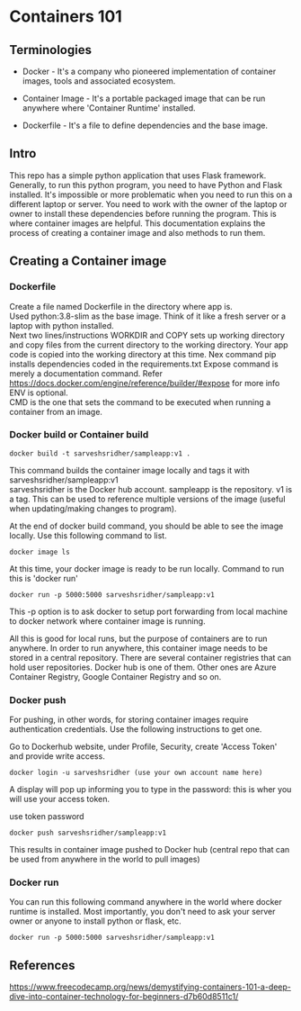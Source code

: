 # Containers 101

## Terminologies

- Docker -  It's a company who pioneered implementation of container images, tools and associated ecosystem.

- Container Image - It's a portable packaged image that can be run anywhere where 'Container Runtime' installed. 

- Dockerfile - It's a file to define dependencies and the base image.

## Intro 

This repo has a simple python application that uses Flask framework. Generally, to run this python program, you need to have Python and Flask installed. It's impossible or more problematic when you need to run this on a different laptop or server.  You need to work with the owner of the laptop or owner to install these dependencies before running the program.  This is where container images are helpful.  This documentation explains the process of creating a container image and also methods to run them. 

## Creating a Container image  

### Dockerfile  
Create a file named Dockerfile in the directory where app is.     
Used python:3.8-slim as the base image.  Think of it like a fresh server or a laptop with python installed.  
Next two lines/instructions WORKDIR and COPY sets up working directory and copy files from the current directory to the working directory.  Your app code is copied into the working directory at this time. 
Nex command pip installs dependencies coded in the requirements.txt
Expose command is merely a documentation command. Refer https://docs.docker.com/engine/reference/builder/#expose for more info
ENV is optional.  
CMD is the one that sets the command to be executed when running a container from an image. 

### Docker build or Container build

```
docker build -t sarveshsridher/sampleapp:v1 .

```

This command builds the container image locally and tags it with sarveshsridher/sampleapp:v1   
sarveshsridher is the Docker hub account. 
sampleapp is the repository. 
v1 is a tag.  This can be used to reference multiple versions of the image (useful when updating/making changes to program).   

At the end of docker build command, you should be able to see the image locally. Use this following command to list. 
```
docker image ls
```

At this time, your docker image is ready to be run locally.  Command to run this is 'docker run'

```
docker run -p 5000:5000 sarveshsridher/sampleapp:v1
``` 

This -p option is to ask docker to setup port forwarding from local machine to docker network where container image is running. 


All this is good for local runs, but the purpose of containers are to run anywhere.  In order to run anywhere, this container image needs to be stored in a central repository.   There are several container registries that can hold user repositories.  Docker hub is one of them. Other ones are Azure Container Registry,  Google Container Registry and so on.  


### Docker push

For pushing, in other words, for storing container images require authentication credentials.  Use the following instructions to get one.   

Go to Dockerhub website, under Profile, Security, create 'Access Token' and provide write access. 
```
docker login -u sarveshsridher (use your own account name here)
```
A display will pop up informing you to type in the password: this is wher you will use your access token.

use token password
```
docker push sarveshsridher/sampleapp:v1
```
This results in container image pushed to Docker hub (central repo that can be used from anywhere in the world to pull images)

### Docker run

You can run this following command anywhere in the world where docker runtime is installed. Most importantly, you don't need to ask your server owner or anyone to install python or flask, etc.   
```
docker run -p 5000:5000 sarveshsridher/sampleapp:v1
```

##  References 

https://www.freecodecamp.org/news/demystifying-containers-101-a-deep-dive-into-container-technology-for-beginners-d7b60d8511c1/ 
